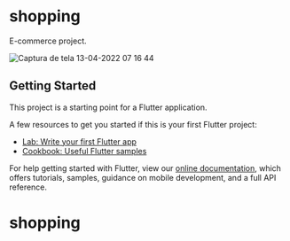 # shopping

E-commerce project.


![Captura de tela 13-04-2022 07 16 44](https://user-images.githubusercontent.com/5189937/163159321-721422b0-d5bb-4867-82f2-843a64f9403b.png)


## Getting Started

This project is a starting point for a Flutter application.

A few resources to get you started if this is your first Flutter project:

- [Lab: Write your first Flutter app](https://flutter.dev/docs/get-started/codelab)
- [Cookbook: Useful Flutter samples](https://flutter.dev/docs/cookbook)

For help getting started with Flutter, view our
[online documentation](https://flutter.dev/docs), which offers tutorials,
samples, guidance on mobile development, and a full API reference.
# shopping
